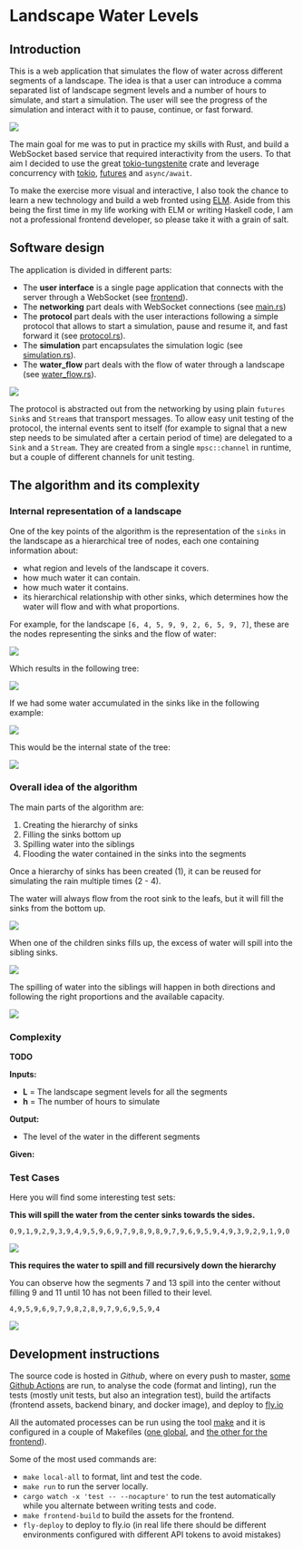 # Landscape Water Levels

## Introduction

This is a web application that simulates the flow of water across different segments of a landscape. The idea is that a user can introduce a comma separated list of landscape segment levels and a number of hours to simulate, and start a simulation. The user will see the progress of the simulation and interact with it to pause, continue, or fast forward.

![](images/screenshot.png)

The main goal for me was to put in practice my skills with Rust, and build a WebSocket based service that required interactivity from the users. To that aim I decided to use the great [tokio-tungstenite] crate and leverage concurrency with [tokio], [futures] and `async/await`.

To make the exercise more visual and interactive, I also took the chance to learn a new technology and build a web fronted using [ELM]. Aside from this being the first time in my life working with ELM or writing Haskell code, I am not a professional frontend developer, so please take it with a grain of salt.

[tokio-tungstenite]: https://github.com/snapview/tokio-tungstenite/tree/master/examples
[tokio]: https://tokio.rs/
[futures]: https://docs.rs/futures/0.3.15/futures/
[ELM]: https://elm-lang.org/

## Software design

The application is divided in different parts:

- The **user interface** is a single page application that connects with the server through a WebSocket (see [frontend](frontend)).
- The **networking** part deals with WebSocket connections (see [main.rs](src/main.rs))
- The **protocol** part deals with the user interactions following a simple protocol that allows to start a simulation, pause and resume it, and fast forward it (see [protocol.rs](src/protocol.rs)).
- The **simulation** part encapsulates the simulation logic (see [simulation.rs](src/simulation.rs)).
- The **water_flow** part deals with the flow of water through a landscape (see [water_flow.rs](src/water_flow.rs)).

![](images/design.png)

The protocol is abstracted out from the networking by using plain `futures` `Sink`s and `Stream`s that transport messages. To allow easy unit testing of the protocol, the internal events sent to itself (for example to signal that a new step needs to be simulated after a certain period of time) are delegated to a `Sink` and a `Stream`. They are created from a single `mpsc::channel` in runtime, but a couple of different channels for unit testing.

## The algorithm and its complexity

### Internal representation of a landscape

One of the key points of the algorithm is the representation of the `sinks` in the landscape as a hierarchical tree of nodes, each one containing information about:

- what region and levels of the landscape it covers.
- how much water it can contain.
- how much water it contains.
- its hierarchical relationship with other sinks, which determines how the water will flow and with what proportions.

For example, for the landscape `[6, 4, 5, 9, 9, 2, 6, 5, 9, 7]`, these are the nodes representing the sinks and the flow of water:

![](images/hierarchy1.png)

Which results in the following tree:

![](images/hierarchy2.png)

If we had some water accumulated in the sinks like in the following example:

![](images/hierarchy3.png)

This would be the internal state of the tree:

![](images/hierarchy4.png)


### Overall idea of the algorithm

The main parts of the algorithm are:

1. Creating the hierarchy of sinks
2. Filling the sinks bottom up
3. Spilling water into the siblings
4. Flooding the water contained in the sinks into the segments

Once a hierarchy of sinks has been created (1), it can be reused for simulating the rain multiple times (2 - 4).

The water will always flow from the root sink to the leafs, but it will fill the sinks from the bottom up.

![](images/algorithm1.png)

When one of the children sinks fills up, the excess of water will spill into the sibling sinks.

![](images/algorithm2.png)

The spilling of water into the siblings will happen in both directions and following the right proportions and the available capacity.

![](images/algorithm3.png)

### Complexity

**TODO**

**Inputs:**

- **L** = The landscape segment levels for all the segments
- **h** = The number of hours to simulate

**Output:**

- The level of the water in the different segments

**Given:**


### Test Cases

Here you will find some interesting test sets:

**This will spill the water from the center sinks towards the sides.**

```
0,9,1,9,2,9,3,9,4,9,5,9,6,9,7,9,8,9,8,9,7,9,6,9,5,9,4,9,3,9,2,9,1,9,0
```

![](images/testcase1.png)

**This requires the water to spill and fill recursively down the hierarchy**

You can observe how the segments 7 and 13 spill into the center without filling 9 and 11 until 10 has not been filled to their level.

```
4,9,5,9,6,9,7,9,8,2,8,9,7,9,6,9,5,9,4
```

![](images/testcase2.png)

## Development instructions

The source code is hosted in *Github*, where on every push to master, [some Github Actions](.github/workflows/main.yaml) are run, to analyse the code (format and linting), run the tests (mostly unit tests, but also an integration test), build the artifacts (frontend assets, backend binary, and docker image), and deploy to [fly.io]

All the automated processes can be run using the tool [make] and it is configured in a couple of Makefiles ([one global](Makefile), and [the other for the frontend](frontend/Makefile)).

Some of the most used commands are:

- `make local-all` to format, lint and test the code.
- `make run` to run the server locally.
- `cargo watch -x 'test -- --nocapture'` to run the test automatically while you alternate between writing tests and code.
- `make frontend-build` to build the assets for the frontend.
- `fly-deploy` to deploy to fly.io (in real life there should be different environments configured with different API tokens to avoid mistakes)

[fly.io]: https://fly.io/
[make]: https://www.gnu.org/software/make/manual/make.html
